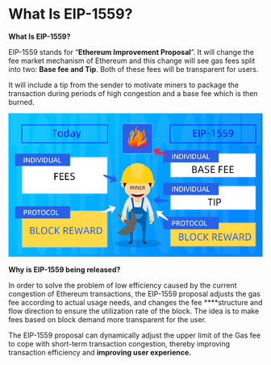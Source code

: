 # What Is EIP-1559?

**What Is EIP-1559?**

EIP-1559 stands for “**Ethereum Improvement Proposal**”. It will change the fee market mechanism of Ethereum and this change will see gas fees split into two: **Base fee and Tip**. Both of these fees will be transparent for users. 

It will include a tip from the sender to motivate miners to package the transaction during periods of high congestion and a base fee which is then burned.

![](../../.gitbook/assets/kuang-gong-fei-.png)

**Why is EIP-1559 being released?**

In order to solve the problem of low efficiency caused by the current congestion of Ethereum transactions, the EIP-1559 proposal adjusts the gas fee according to actual usage needs, and changes the fee ****structure and flow direction to ensure the utilization rate of the block. The idea is to make fees based on block demand more transparent for the user.

The EIP-1559 proposal can dynamically adjust the upper limit of the Gas fee to cope with short-term transaction congestion, thereby improving transaction efficiency and **improving user experience.**





